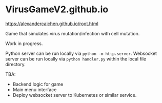 # VirusGameV2.github.io

https://alexandercaichen.github.io/root.html

Game that simulates virus mutation/infection with cell mutation.

Work in progress.

Python server can be run locally via `python -m http.server`.
Websocket server can be run locally via `python handler.py` within the local file directory.

TBA:
- Backend logic for game
- Main menu interface
- Deploy websocket server to Kubernetes or similar service.
